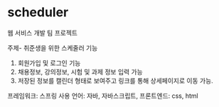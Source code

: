 # scheduler

웹 서비스 개발 팀 프로젝트

주제- 취준생을 위한 스케줄러 
기능 
1. 회원가입 및 로그인 기능 
2. 채용정보, 강의정보, 시험 및 과제 정보 입력 가능 
3. 저장된 정보를 캘린더 형태로 보여주고 링크를 통해 상세페이지로 이동 가능. 

프레임워크: 스프링
사용 언어: 자바, 자바스크립트, 프론트엔드: css, html
